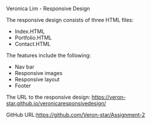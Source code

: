 Veronica Lim - Responsive Design

The responsive design consists of three HTML files:
- Index.HTML
- Portfolio.HTML
- Contact.HTML

The features include the following:
- Nav bar
- Responsive images
- Responsive layout 
- Footer

The URL to the responsive design:
https://veron-star.github.io/veronicaresponsivedesign/


GitHub URL:https://github.com/Veron-star/Assignment-2

